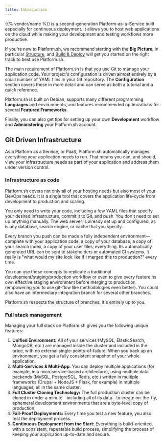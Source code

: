 ```yaml
---
title: Introduction
---
```


{{% vendor/name %}} is a second-generation Platform-as-a-Service built especially for continuous deployment.
It allows you to host web applications on the cloud while making your development and testing workflows more productive.

If you're new to Platform.sh, we recommend starting with the **Big Picture**, in particular [Structure](/overview/structure.md), and [Build & Deploy](/overview/build-deploy.md) will get you started on the right track to best use Platform.sh.

The main requirement of Platform.sh is that you use Git to manage your application code.
Your project's configuration is driven almost entirely by a small number of YAML files in your Git repository.
The **Configuration** section covers those in more detail and can serve as both a tutorial and a quick reference.

Platform.sh is built on Debian, supports many different programming **Languages** and environments,
and features recommended optimizations for several **Featured Frameworks**.

Finally, you can also get tips for setting up your own **Development** workflow and **Administering** your Platform.sh account.

## Git Driven Infrastructure

As a Platform as a Service, or PaaS, Platform.sh automatically manages everything your application needs to run.
That means you can, and should, view your infrastructure needs as part of your application and address them under version control.

### Infrastructure as code

Platform.sh covers not only all of your hosting needs but also most of your DevOps needs. It is a single tool that covers the application life-cycle from development to production and scaling.

You only need to write your code, including a few YAML files that specify your desired infrastructure, commit it to Git, and push.
You don't need to set up anything manually. The web server is already set up and configured, as is any database, search engine, or cache that you specify.

Every branch you push can be made a fully independent environment&mdash;complete with your application code, a copy of your database, a copy of your search index, a copy of your user files, everything.
Its automatically generated URL can be sent to stakeholders or automated CI systems.
It really is "what would my site look like if I merged this to production?" every time.

You can use these concepts to replicate a traditional development/staging/production workflow or even to give every feature its own effective staging environment before merging to production (empowering you to use git-flow like methodologies even better). You could also have an intermediary integration branch for several other branches.

Platform.sh respects the structure of branches. It's entirely up to you.

### Full stack management

Managing your full stack on Platform.sh gives you the following unique features:

1. **Unified Environment:** All of your services (MySQL, ElasticSearch, MongoDB, etc.) are managed inside the cluster and included in the price, with no external single-points-of-failure. When you back up an environment, you get a fully consistent snapshot of your whole application.
2. **Multi-Services & Multi-App:** You can deploy multiple applications (for example, in a microservice-based architecture), using multiple data backends (MySQL, PostgreSQL, Redis, etc.) written in multiple frameworks (Drupal + NodeJS + Flask, for example) in multiple languages, all in the same cluster.
3. **Full Cluster Cloning Technology:** The full production cluster can be cloned in under a minute&mdash;including all of its data&mdash;to create on-the-fly, ephemeral development environments that are a byte-level copy of production.
4. **Fail-Proof Deployments:** Every time you test a new feature, you also test the deployment process.
5. **Continuous Deployment from the Start:** Everything is build-oriented, with a consistent, repeatable build process, simplifying the process of keeping your application up-to-date and secure.
